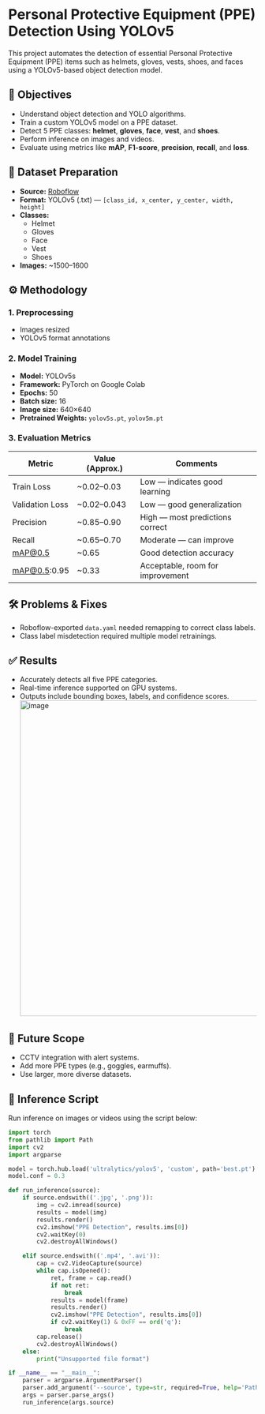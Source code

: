 # Personal Protective Equipment (PPE) Detection Using YOLOv5

This project automates the detection of essential Personal Protective Equipment (PPE) items such as helmets, gloves, vests, shoes, and faces using a YOLOv5-based object detection model.

## 📌 Objectives

- Understand object detection and YOLO algorithms.
- Train a custom YOLOv5 model on a PPE dataset.
- Detect 5 PPE classes: **helmet**, **gloves**, **face**, **vest**, and **shoes**.
- Perform inference on images and videos.
- Evaluate using metrics like **mAP**, **F1-score**, **precision**, **recall**, and **loss**.

## 📁 Dataset Preparation

- **Source:** [Roboflow](https://roboflow.com/)
- **Format:** YOLOv5 (.txt) — `[class_id, x_center, y_center, width, height]`
- **Classes:**
  - Helmet
  - Gloves
  - Face
  - Vest
  - Shoes
- **Images:** ~1500–1600

## ⚙️ Methodology

### 1. Preprocessing

- Images resized
- YOLOv5 format annotations

### 2. Model Training

- **Model:** YOLOv5s
- **Framework:** PyTorch on Google Colab
- **Epochs:** 50
- **Batch size:** 16
- **Image size:** 640×640
- **Pretrained Weights:** `yolov5s.pt`, `yolov5m.pt`

### 3. Evaluation Metrics

| Metric           | Value (Approx.) | Comments                            |
|------------------|------------------|-------------------------------------|
| Train Loss       | ~0.02–0.03       | Low — indicates good learning       |
| Validation Loss  | ~0.02–0.043      | Low — good generalization           |
| Precision        | ~0.85–0.90       | High — most predictions correct     |
| Recall           | ~0.65–0.70       | Moderate — can improve              |
| mAP@0.5          | ~0.65            | Good detection accuracy             |
| mAP@0.5:0.95     | ~0.33            | Acceptable, room for improvement    |

## 🛠 Problems & Fixes

- Roboflow-exported `data.yaml` needed remapping to correct class labels.
- Class label misdetection required multiple model retrainings.

## ✅ Results

- Accurately detects all five PPE categories.
- Real-time inference supported on GPU systems.
- Outputs include bounding boxes, labels, and confidence scores.
  <img width="640" height="640" alt="image" src="https://github.com/user-attachments/assets/2f2d4509-2424-4aad-9e22-720cebedec0c" />


## 🔮 Future Scope

- CCTV integration with alert systems.
- Add more PPE types (e.g., goggles, earmuffs).
- Use larger, more diverse datasets.

## 🧪 Inference Script

Run inference on images or videos using the script below:

```python
import torch
from pathlib import Path
import cv2
import argparse

model = torch.hub.load('ultralytics/yolov5', 'custom', path='best.pt')
model.conf = 0.3

def run_inference(source):
    if source.endswith(('.jpg', '.png')):
        img = cv2.imread(source)
        results = model(img)
        results.render()
        cv2.imshow("PPE Detection", results.ims[0])
        cv2.waitKey(0)
        cv2.destroyAllWindows()

    elif source.endswith(('.mp4', '.avi')):
        cap = cv2.VideoCapture(source)
        while cap.isOpened():
            ret, frame = cap.read()
            if not ret:
                break
            results = model(frame)
            results.render()
            cv2.imshow("PPE Detection", results.ims[0])
            if cv2.waitKey(1) & 0xFF == ord('q'):
                break
        cap.release()
        cv2.destroyAllWindows()
    else:
        print("Unsupported file format")

if __name__ == "__main__":
    parser = argparse.ArgumentParser()
    parser.add_argument('--source', type=str, required=True, help='Path to image or video')
    args = parser.parse_args()
    run_inference(args.source)
